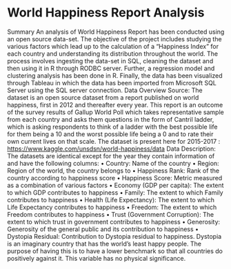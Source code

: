 # World Happiness Report Analysis

Summary
An analysis of World Happiness Report has been conducted using an open source data-set. The objective of the project includes studying the various factors which lead up to the calculation of a “Happiness Index” for each country and understanding its distribution throughout the world. 
The process involves ingesting the data-set in SQL, cleaning the dataset and then using it in R through RODBC server. Further, a regression model and clustering analysis has been done in R. Finally, the data has been visualized through Tableau in which the data has been imported from Microsoft SQL Server using the SQL server connection.
Data Overview
Source: The dataset is an open source dataset from a report published on world happiness, first in 2012 and thereafter every year. This report is an outcome of the survey results of Gallup World Poll which takes representative sample from each country and asks them questions in the form of Cantril ladder, which is asking respondents to think of a ladder with the best possible life for them being a 10 and the worst possible life being a 0 and to rate their own current lives on that scale. 
The dataset is present here for 2015-2017 : https://www.kaggle.com/unsdsn/world-happiness/data
Data Description:
The datasets are identical except for the year they contain information of and have the following columns:
•	Country: Name of the country
•	Region: Region of the world, the country belongs to
•	Happiness Rank: Rank of the country according to happiness score
•	Happiness Score: Metric measured as a combination of various factors
•	Economy (GDP per capita): The extent to which GDP contributes to happiness
•	Family: The extent to which Family contributes to happiness
•	Health (Life Expectancy): The extent to which Life Expectancy contributes to happiness
•	Freedom: The extent to which Freedom contributes to happiness
•	Trust (Government Corruption): The extent to which trust in government contributes to happiness
•	Generosity: Generosity of the general public and its contribution to happiness
•	Dystopia Residual: Contribution to Dystopia residual to happiness. Dystopia is an imaginary country that has the world’s least happy people. The purpose of having this is to have a lower benchmark so that all countries do positively against it. This variable has no physical significance.
